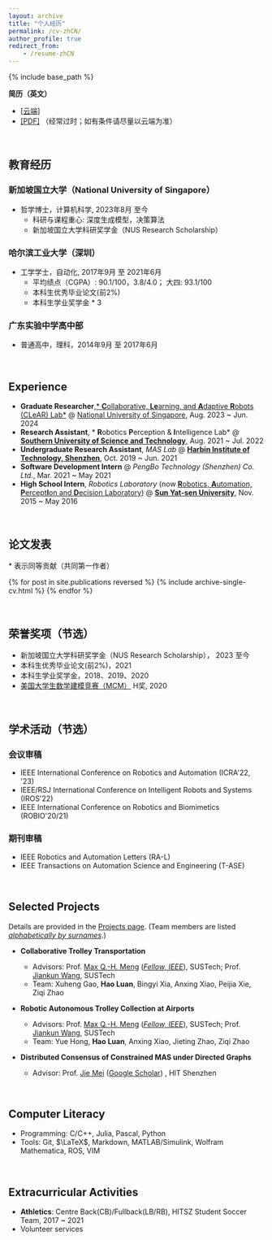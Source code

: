 ```yaml
---
layout: archive
title: "个人经历"
permalink: /cv-zhCN/
author_profile: true
redirect_from:
    - /resume-zhCN
---
```

{% include base_path %}

**简历（英文）** 
- [[云端]](https://drive.google.com/file/d/1jZkFE-CxbZ1Org_ZoUWbrZmHu8LpGQW2/view?usp=sharing)
- [[PDF]](/files/CV_HaoLuan.pdf) （经常过时；如有条件请尽量以云端为准）

<br/>

## 教育经历

### 新加坡国立大学（National University of Singapore）

- 哲学博士，计算机科学, 2023年8月 至今
  - 科研与课程重心: 深度生成模型，决策算法
  - 新加坡国立大学科研奖学金（NUS Research Scholarship）

### 哈尔滨工业大学（深圳）

- 工学学士，自动化, 2017年9月 至 2021年6月
  - 平均绩点（CGPA）: 90.1/100，3.8/4.0； 大四: 93.1/100 
  - 本科生优秀毕业论文(前2%)
  - 本科生学业奖学金 \* 3

### 广东实验中学高中部

- 普通高中，理科，2014年9月 至 2017年6月

<br/>

## Experience

- **Graduate Researcher**,[* **C**ollaborative, **Le**arning, and **A**daptive **R**obots (CLeAR) Lab*](https://clear-nus.github.io/) @ [National University of Singapore](https://nus.edu.sg/), Aug. 2023 ~ Jun. 2024 
- **Research Assistant**, * **R**obotics **P**erception & **I**ntelligence Lab* @ [**Southern University of Science and Technology**](https://www.sustech.edu.cn/en/), Aug. 2021 ~ Jul. 2022
- **Undergraduate Research Assistant**, *MAS Lab* @ [**Harbin Institute of Technology, Shenzhen**](http://www.hitsz.edu.cn/index.html), Oct. 2019 ~ Jun. 2021
- **Software Development Intern** @ *PengBo Technology (Shenzhen) Co. Ltd.*, Mar. 2021 ~ May 2021
- **High School Intern**, *Robotics Laboratory* (now [**R**obotics, **A**utomation, **P**ercept**I**on and **D**ecision Laboratory](http://lab.sysu-robotics.com/)) @ [**Sun Yat-sen University**](http://sysu.edu.cn/en/index.htm), Nov. 2015 ~ May 2016

<br/>

## 论文发表

\* 表示同等贡献（共同第一作者）

{% for post in site.publications reversed %}
    {% include archive-single-cv.html %}
{% endfor %}

<br/>

## 荣誉奖项（节选）

- 新加坡国立大学科研奖学金（NUS Research Scholarship）， 2023 至今
- 本科生优秀毕业论文(前2%)，2021
- 本科生学业奖学金，2018、2019、2020 
- [美国大学生数学建模竞赛（MCM）](https://www.comap.com/undergraduate/contests/) H奖, 2020 

<!-- - Third Prize in the [NOIP](http://www.noi.cn/) (National Olympiad in Informatics in Provinces), 2016.
- Honor Roll in the [AMC12](https://www.maa.org/math-competitions/american-mathematics-contest-12-amc-12), invited to [AIME](https://www.maa.org/math-competitions/american-invitational-mathematics-examination-aime), 2016. -->

<br/>

## 学术活动（节选）

### 会议审稿

- IEEE International Conference on Robotics and Automation (ICRA'22, '23)
- IEEE/RSJ International Conference on Intelligent Robots and Systems (IROS'22)
- IEEE International Conference on Robotics and Biomimetics (ROBIO'20/21)

### 期刊审稿

- IEEE Robotics and Automation Letters (RA-L)
- IEEE Transactions on Automation Science and Engineering (T-ASE)


<br/>

## Selected Projects

Details are provided in the [Projects page](/projects/).
(Team members are listed <u><i>alphabetically by surnames</i></u>.)

- **Collaborative Trolley Transportation**
  - Advisors: Prof. [Max Q.-H. Meng](https://www.ee.cuhk.edu.hk/~qhmeng/about.html) ([*Fellow, IEEE*](https://ieeexplore.ieee.org/author/37274117000)), SUSTech; Prof. [Jiankun Wang](https://jkwang1992.github.io/), SUSTech 
  - Team: Xuheng Gao, **Hao Luan**, Bingyi Xia, Anxing Xiao, Peijia Xie, Ziqi Zhao

- **Robotic Autonomous Trolley Collection at Airports**
  - Advisors: Prof. [Max Q.-H. Meng](https://www.ee.cuhk.edu.hk/~qhmeng/about.html) ([*Fellow, IEEE*](https://ieeexplore.ieee.org/author/37274117000)), SUSTech; Prof. [Jiankun Wang](https://jkwang1992.github.io/), SUSTech 
  - Team: Yue Hong, **Hao Luan**, Anxing Xiao, Jieting Zhao, Ziqi Zhao

- **Distributed Consensus of Constrained MAS under Directed Graphs**
  - Advisor: Prof. [Jie Mei](http://faculty.hitsz.edu.cn/meijie) ([Google Scholar](https://scholar.google.com/citations?user=tyQm5IkAAAAJ)) , HIT Shenzhen


<!--
- Vision-Based Auto Parking
  - Advisor: Prof. [Haoyao Chen](http://nrs-lab.com/people/) , HIT Shenzhen
  - Team: Jiahao Fang, **Hao Luan**, Weijie Wu.

- Six-Arm Robot Palletizing
  - Advisor: Prof. [Yunjiang Lou](http://faculty.hitsz.edu.cn/louyunjiang?lang=en) ([Google Scholar](https://scholar.google.com/citations?user=8Ulrn3cAAAAJ)) , HIT Shenzhen
  - Team: **Hao Luan**, Fangcheng Zhu

- Line Patrolling Robot
  - Advisor: Prof. [Haoyao Chen](http://nrs-lab.com/people/) , HIT Shenzhen
  - Team: **Hao Luan**, Fangcheng Zhu

- Stable Controller Design for Inverted Pendulum
  - Advisor: Prof. [Ai-Guo Wu](https://ieeexplore.ieee.org/author/38182430000) , HIT Shenzhen

- Stable Controller Design for the Magnetic Levitation
  - Advisor: Prof. Ai-Guo Wu , HIT Shenzhen

- Centralized Multi-Robot Task Allocation
  - Advisor: Prof. [Hui Cheng](https://cse.sysu.edu.cn/content/2504) , SYSU
  - Team: **Hao Luan**, Yanheng Wang, Zihao Zeng
-->

<br/>

## Computer Literacy

- Programming: C/C++, Julia, Pascal, Python
- Tools: Git, $\LaTeX$, Markdown, MATLAB/Simulink, Wolfram Mathematica, ROS, VIM

<br/>

## Extracurricular Activities

- **Athletics**: Centre Back(CB)/Fullback(LB/RB), HITSZ Student Soccer Team, 2017 ~ 2021
- Volunteer services


<br/>
